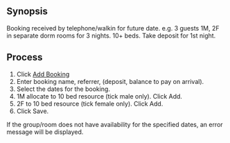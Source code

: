 ## Synopsis ##

Booking received by telephone/walkin for future date. e.g. 3 guests 1M, 2F in separate dorm rooms for 3 nights. 10+ beds. Take deposit for 1st night.


## Process ##

  1. Click [Add Booking](AddBooking.md)
  1. Enter booking name, referrer, (deposit, balance to pay on arrival).
  1. Select the dates for the booking.
  1. 1M allocate to 10 bed resource (tick male only). Click Add.
  1. 2F to 10 bed resource (tick female only). Click Add.
  1. Click Save.

If the group/room does not have availability for the specified dates, an error message will be displayed.